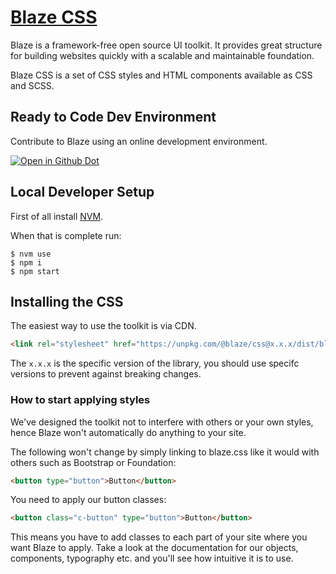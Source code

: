 # <a href="https://www.blazeui.com">Blaze CSS</a>

Blaze is a framework-free open source UI toolkit. It provides great structure for building websites quickly with a scalable and maintainable foundation.

Blaze CSS is a set of CSS styles and HTML components available as CSS and SCSS.

## Ready to Code Dev Environment

Contribute to Blaze using an online development environment.

[![Open in Github Dot](https://img.shields.io/badge/code-open%20in%20github-orange?logo=github&style=for-the-badge)](https://github.dev/BlazeSoftware/css)

## Local Developer Setup

First of all install [NVM](https://github.com/creationix/nvm#install-script).

When that is complete run:

```cli
$ nvm use
$ npm i
$ npm start
```

## Installing the CSS

The easiest way to use the toolkit is via CDN.

```html
<link rel="stylesheet" href="https://unpkg.com/@blaze/css@x.x.x/dist/blaze.css" />
```

The `x.x.x` is the specific version of the library, you should use specifc versions to prevent against breaking changes.

### How to start applying styles

We've designed the toolkit not to interfere with others or your own styles, hence Blaze won't automatically do anything to your site.

The following won't change by simply linking to blaze.css like it would with others such as Bootstrap or Foundation:

```html
<button type="button">Button</button>
```

You need to apply our button classes:

```html
<button class="c-button" type="button">Button</button>
```

This means you have to add classes to each part of your site where you want Blaze to apply. Take a look at the documentation for our objects, components, typography etc. and you'll see how intuitive it is to use.
